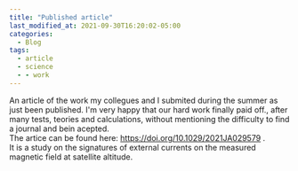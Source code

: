 ```yaml
---
title: "Published article"
last_modified_at: 2021-09-30T16:20:02-05:00
categories:
  - Blog
tags:
  - article
  - science
  - - work
---
```

An article of the work my collegues and I submited during the summer as just been published. I'm very happy that our hard work finally paid off., after many tests, teories and calculations, without mentioning the difficulty to find a journal and bein acepted.   
The artice can be found here: <https://doi.org/10.1029/2021JA029579> .   
It is a study on the signatures of external currents on the measured magnetic field at satellite altitude.   
